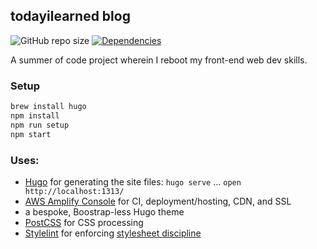 ## todayilearned blog

![GitHub repo size][code-size]
[![Dependencies][deps-img]][deps]

[code-size]: https://img.shields.io/github/repo-size/jm3/todayilearned.svg
[deps-img]: https://david-dm.org/jm3/todayilearned.svg
[deps]: https://david-dm.org/jm3/todayilearned

A summer of code project wherein I reboot my front-end web dev skills.

### Setup

```bash
brew install hugo
npm install
npm run setup
npm start
```

### Uses:

- [Hugo](https://gohugo.io/) for generating the site files: `hugo serve` ... `open http://localhost:1313/`
- [AWS Amplify Console](https://aws.amazon.com/amplify/) for CI, deployment/hosting, CDN, and SSL
- a bespoke, Boostrap-less Hugo theme
- [PostCSS](https://github.com/postcss/postcss) for CSS processing
- [Stylelint](https://stylelint.io/) for enforcing [stylesheet discipline](https://getyarn.io/yarn-clip/7e8ae3a9-17c6-4ed5-83aa-71110490590f)
